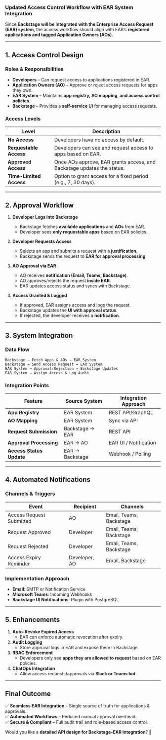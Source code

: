 ### **Updated Access Control Workflow with EAR System Integration**  

Since **Backstage will be integrated with the Enterprise Access Request (EAR) system**, the access workflow should align with EAR’s **registered applications and tagged Application Owners (AOs)**.  

---

## **1. Access Control Design**  
### **Roles & Responsibilities**  
- **Developers** – Can request access to applications registered in EAR.  
- **Application Owners (AO)** – Approve or reject access requests for apps they own.  
- **EAR System** – Maintains **app registry, AO mapping, and access control policies**.  
- **Backstage** – Provides a **self-service UI** for managing access requests.  

### **Access Levels**
| **Level** | **Description** |
|-----------|---------------|
| **No Access** | Developers have no access by default. |
| **Requestable Access** | Developers can see and request access to apps based on EAR. |
| **Approved Access** | Once AOs approve, EAR grants access, and Backstage updates the status. |
| **Time-Limited Access** | Option to grant access for a fixed period (e.g., 7, 30 days). |

---

## **2. Approval Workflow**
1. **Developer Logs into Backstage**
   - Backstage fetches **available applications** and **AOs** from EAR.
   - Developer sees **only requestable apps** based on EAR policies.

2. **Developer Requests Access**
   - Selects an app and submits a request with a **justification**.
   - Backstage sends the request to **EAR for approval processing**.

3. **AO Approval via EAR**
   - AO receives **notification (Email, Teams, Backstage)**.
   - AO approves/rejects the request **inside EAR**.
   - EAR updates access status and syncs with Backstage.

4. **Access Granted & Logged**
   - If approved, EAR assigns access and logs the request.
   - Backstage updates the **UI with approval status**.
   - If rejected, the developer receives a **notification**.

---

## **3. System Integration**
### **Data Flow**
```plaintext
Backstage → Fetch Apps & AOs → EAR System
Backstage → Send Access Request → EAR System
EAR System → Approval/Rejection → Backstage Updates
EAR System → Assign Access & Log Audit
```

### **Integration Points**
| **Feature** | **Source System** | **Integration Approach** |
|------------|------------------|--------------------------|
| **App Registry** | EAR System | REST API/GraphQL |
| **AO Mapping** | EAR System | Sync via API |
| **Request Submission** | Backstage → EAR | REST API |
| **Approval Processing** | EAR → AO | EAR UI / Notification |
| **Access Status Update** | EAR → Backstage | Webhook / Polling |

---

## **4. Automated Notifications**
### **Channels & Triggers**
| **Event** | **Recipient** | **Channels** |
|----------|-------------|--------------|
| Access Request Submitted | AO | Email, Teams, Backstage |
| Request Approved | Developer | Email, Teams, Backstage |
| Request Rejected | Developer | Email, Teams, Backstage |
| Access Expiry Reminder | Developer, AO | Email, Backstage |

### **Implementation Approach**
- **Email**: SMTP or Notification Service  
- **Microsoft Teams**: Incoming Webhooks  
- **Backstage UI Notifications**: Plugin with PostgreSQL  

---

## **5. Enhancements**
1. **Auto-Revoke Expired Access**  
   - EAR can enforce automatic revocation after expiry.  
2. **Audit Logging**  
   - Store approval logs in EAR and expose them in Backstage.  
3. **RBAC Enforcement**  
   - Developers only see **apps they are allowed to request** based on EAR policies.  
4. **ChatOps Integration**  
   - Allow access requests/approvals via **Slack or Teams bot**.

---

## **Final Outcome**
✅ **Seamless EAR Integration** – Single source of truth for applications & approvals.  
✅ **Automated Workflows** – Reduced manual approval overhead.  
✅ **Secure & Compliant** – Full audit trail and role-based access control.

Would you like a **detailed API design for Backstage-EAR integration**? 🚀
